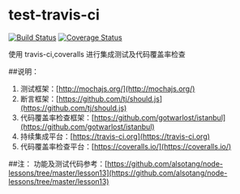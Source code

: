 # test-travis-ci

[![Build Status](https://travis-ci.org/daguomin/test-travis-ci.svg?branch=master)](https://travis-ci.org/daguomin/test-travis-ci)  [![Coverage Status](https://coveralls.io/repos/daguomin/test-travis-ci/badge.svg)](https://coveralls.io/r/daguomin/test-travis-ci)

使用 travis-ci,coveralls 进行集成测试及代码覆盖率检查


##说明：
1. 测试框架：[http://mochajs.org/](http://mochajs.org/)
2. 断言框架：[https://github.com/tj/should.js](https://github.com/tj/should.js)
3. 代码覆盖率检查框架：[https://github.com/gotwarlost/istanbul](https://github.com/gotwarlost/istanbul)
4. 持续集成平台：[https://travis-ci.org](https://travis-ci.org)
5. 代码覆盖率检查平台：[https://coveralls.io/](https://coveralls.io/)


##注：
功能及测试代码参考：[https://github.com/alsotang/node-lessons/tree/master/lesson13](https://github.com/alsotang/node-lessons/tree/master/lesson13)
